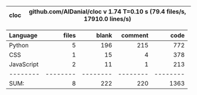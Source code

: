 cloc|github.com/AlDanial/cloc v 1.74  T=0.10 s (79.4 files/s, 17910.0 lines/s)
--- | ---

Language|files|blank|comment|code
:-------|-------:|-------:|-------:|-------:
Python|5|196|215|772
CSS|1|15|4|378
JavaScript|2|11|1|213
--------|--------|--------|--------|--------
SUM:|8|222|220|1363
